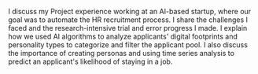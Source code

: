 I discuss my Project experience working at an AI-based startup, where our goal was to automate the HR recruitment process. I share the challenges I faced and the research-intensive trial and error progress I made. I explain how we used AI algorithms to analyze applicants' digital footprints and personality types to categorize and filter the applicant pool. I also discuss the importance of creating personas and using time series analysis to predict an applicant's likelihood of staying in a job.
